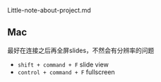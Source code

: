 Little-note-about-project.md

## Mac
最好在连接之后再全屏slides，不然会有分辨率的问题
+ `shift + command + F` slide view
+ `control + command + F` fullscreen